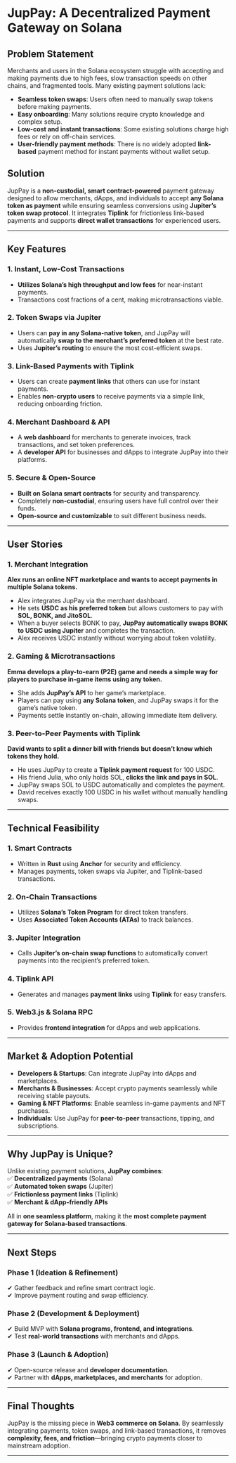 
# **JupPay: A Decentralized Payment Gateway on Solana**  

## **Problem Statement**  
Merchants and users in the Solana ecosystem struggle with accepting and making payments due to high fees, slow transaction speeds on other chains, and fragmented tools. Many existing payment solutions lack:  

- **Seamless token swaps**: Users often need to manually swap tokens before making payments.  
- **Easy onboarding**: Many solutions require crypto knowledge and complex setup.  
- **Low-cost and instant transactions**: Some existing solutions charge high fees or rely on off-chain services.  
- **User-friendly payment methods**: There is no widely adopted **link-based** payment method for instant payments without wallet setup.  

## **Solution**  
JupPay is a **non-custodial, smart contract-powered** payment gateway designed to allow merchants, dApps, and individuals to accept **any Solana token as payment** while ensuring seamless conversions using **Jupiter’s token swap protocol**. It integrates **Tiplink** for frictionless link-based payments and supports **direct wallet transactions** for experienced users.  

---

## **Key Features**  

### **1. Instant, Low-Cost Transactions**  
- **Utilizes Solana’s high throughput and low fees** for near-instant payments.  
- Transactions cost fractions of a cent, making microtransactions viable.  

### **2. Token Swaps via Jupiter**  
- Users can **pay in any Solana-native token**, and JupPay will automatically **swap to the merchant’s preferred token** at the best rate.  
- Uses **Jupiter’s routing** to ensure the most cost-efficient swaps.  

### **3. Link-Based Payments with Tiplink**  
- Users can create **payment links** that others can use for instant payments.  
- Enables **non-crypto users** to receive payments via a simple link, reducing onboarding friction.  

### **4. Merchant Dashboard & API**  
- A **web dashboard** for merchants to generate invoices, track transactions, and set token preferences.  
- A **developer API** for businesses and dApps to integrate JupPay into their platforms.  

### **5. Secure & Open-Source**  
- **Built on Solana smart contracts** for security and transparency.  
- Completely **non-custodial**, ensuring users have full control over their funds.  
- **Open-source and customizable** to suit different business needs.  

---

## **User Stories**  

### **1. Merchant Integration**  
**Alex runs an online NFT marketplace and wants to accept payments in multiple Solana tokens.**  
- Alex integrates JupPay via the merchant dashboard.  
- He sets **USDC as his preferred token** but allows customers to pay with **SOL, BONK, and JitoSOL**.  
- When a buyer selects BONK to pay, **JupPay automatically swaps BONK to USDC using Jupiter** and completes the transaction.  
- Alex receives USDC instantly without worrying about token volatility.  

### **2. Gaming & Microtransactions**  
**Emma develops a play-to-earn (P2E) game and needs a simple way for players to purchase in-game items using any token.**  
- She adds **JupPay’s API** to her game’s marketplace.  
- Players can pay using **any Solana token**, and JupPay swaps it for the game’s native token.  
- Payments settle instantly on-chain, allowing immediate item delivery.  

### **3. Peer-to-Peer Payments with Tiplink**  
**David wants to split a dinner bill with friends but doesn’t know which tokens they hold.**  
- He uses JupPay to create a **Tiplink payment request** for 100 USDC.  
- His friend Julia, who only holds SOL, **clicks the link and pays in SOL**.  
- JupPay swaps SOL to USDC automatically and completes the payment.  
- David receives exactly 100 USDC in his wallet without manually handling swaps.  

---

## **Technical Feasibility**  

### **1. Smart Contracts**  
- Written in **Rust** using **Anchor** for security and efficiency.  
- Manages payments, token swaps via Jupiter, and Tiplink-based transactions.  

### **2. On-Chain Transactions**  
- Utilizes **Solana’s Token Program** for direct token transfers.  
- Uses **Associated Token Accounts (ATAs)** to track balances.  

### **3. Jupiter Integration**  
- Calls **Jupiter’s on-chain swap functions** to automatically convert payments into the recipient’s preferred token.  

### **4. Tiplink API**  
- Generates and manages **payment links** using **Tiplink** for easy transfers.  

### **5. Web3.js & Solana RPC**  
- Provides **frontend integration** for dApps and web applications.  

---

## **Market & Adoption Potential**  
- **Developers & Startups**: Can integrate JupPay into dApps and marketplaces.  
- **Merchants & Businesses**: Accept crypto payments seamlessly while receiving stable payouts.  
- **Gaming & NFT Platforms**: Enable seamless in-game payments and NFT purchases.  
- **Individuals**: Use JupPay for **peer-to-peer** transactions, tipping, and subscriptions.  

---

## **Why JupPay is Unique?**  
Unlike existing payment solutions, **JupPay combines**:  
✅ **Decentralized payments** (Solana)  
✅ **Automated token swaps** (Jupiter)  
✅ **Frictionless payment links** (Tiplink)  
✅ **Merchant & dApp-friendly APIs**  

All in **one seamless platform**, making it the **most complete payment gateway for Solana-based transactions**.  

---

## **Next Steps**  

### **Phase 1 (Ideation & Refinement)**  
✔ Gather feedback and refine smart contract logic.  
✔ Improve payment routing and swap efficiency.  

### **Phase 2 (Development & Deployment)**  
✔ Build MVP with **Solana programs, frontend, and integrations**.  
✔ Test **real-world transactions** with merchants and dApps.  

### **Phase 3 (Launch & Adoption)**  
✔ Open-source release and **developer documentation**.  
✔ Partner with **dApps, marketplaces, and merchants** for adoption.  

---

## **Final Thoughts**  
JupPay is the missing piece in **Web3 commerce on Solana**. By seamlessly integrating payments, token swaps, and link-based transactions, it removes **complexity, fees, and friction**—bringing crypto payments closer to mainstream adoption.  

---
